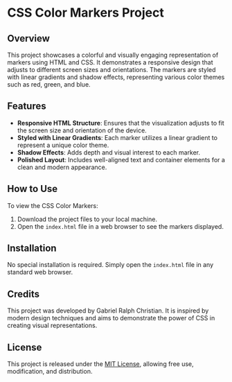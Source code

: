 # CSS Color Markers Project

## Overview

This project showcases a colorful and visually engaging representation of markers using HTML and CSS. It demonstrates a responsive design that adjusts to different screen sizes and orientations. The markers are styled with linear gradients and shadow effects, representing various color themes such as red, green, and blue.

## Features

- **Responsive HTML Structure**: Ensures that the visualization adjusts to fit the screen size and orientation of the device.
- **Styled with Linear Gradients**: Each marker utilizes a linear gradient to represent a unique color theme.
- **Shadow Effects**: Adds depth and visual interest to each marker.
- **Polished Layout**: Includes well-aligned text and container elements for a clean and modern appearance.

## How to Use

To view the CSS Color Markers:

1. Download the project files to your local machine.
2. Open the `index.html` file in a web browser to see the markers displayed.

## Installation

No special installation is required. Simply open the `index.html` file in any standard web browser.

## Credits

This project was developed by Gabriel Ralph Christian. It is inspired by modern design techniques and aims to demonstrate the power of CSS in creating visual representations.

## License

This project is released under the [MIT License](https://opensource.org/licenses/MIT), allowing free use, modification, and distribution.
